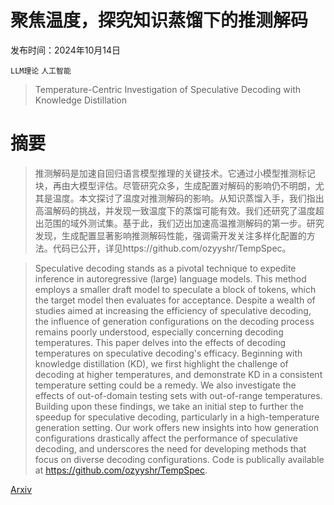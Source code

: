 # 聚焦温度，探究知识蒸馏下的推测解码

发布时间：2024年10月14日

`LLM理论` `人工智能`

> Temperature-Centric Investigation of Speculative Decoding with Knowledge Distillation

# 摘要

> 推测解码是加速自回归语言模型推理的关键技术。它通过小模型推测标记块，再由大模型评估。尽管研究众多，生成配置对解码的影响仍不明朗，尤其是温度。本文探讨了温度对推测解码的影响。从知识蒸馏入手，我们指出高温解码的挑战，并发现一致温度下的蒸馏可能有效。我们还研究了温度超出范围的域外测试集。基于此，我们迈出加速高温推测解码的第一步。研究发现，生成配置显著影响推测解码性能，强调需开发关注多样化配置的方法。代码已公开，详见https://github.com/ozyyshr/TempSpec。

> Speculative decoding stands as a pivotal technique to expedite inference in autoregressive (large) language models. This method employs a smaller draft model to speculate a block of tokens, which the target model then evaluates for acceptance. Despite a wealth of studies aimed at increasing the efficiency of speculative decoding, the influence of generation configurations on the decoding process remains poorly understood, especially concerning decoding temperatures. This paper delves into the effects of decoding temperatures on speculative decoding's efficacy. Beginning with knowledge distillation (KD), we first highlight the challenge of decoding at higher temperatures, and demonstrate KD in a consistent temperature setting could be a remedy. We also investigate the effects of out-of-domain testing sets with out-of-range temperatures. Building upon these findings, we take an initial step to further the speedup for speculative decoding, particularly in a high-temperature generation setting. Our work offers new insights into how generation configurations drastically affect the performance of speculative decoding, and underscores the need for developing methods that focus on diverse decoding configurations. Code is publically available at https://github.com/ozyyshr/TempSpec.

[Arxiv](https://arxiv.org/abs/2410.10141)
